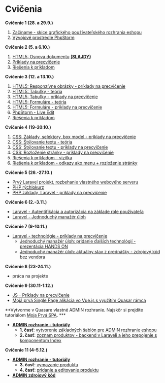 # Cvičenia

**Cvičenie 1 (28. a 29.9.)**

1. [Začíname - skice grafického používateľského rozhrania eshopu](1-c/skice-grafickeho-pouzivatelskeho-rozhrania-eshopu)
2. [Vývojové prostredie PhpStorm](1-c/vyvojove-prostredie-phpstorm)

**Cvičenie 2 (5. a 6.10.)**
1. [HTML5: Osnova dokumentu](2-c) **[(SLAJDY)](2-c/zdroje/c2-osnova-dokumentu.pdf)**
2. [Príklady na precvičenie](2-c/#c2-priklady)
3. [Riešenia k príkladom](zdroje/cvicenie2-priklady-riesenia.zip)

**Cvičenie 3 (12. a 13.10.)**
1. [HTML5: Responzívne obrázky - príklady na precvičenie](3-c/obrazky)
2. [HTML5: Tabuľky - teória](3-c/tabulky)
3. [HTML5: Tabuľky - príklady na precvičenie](3-c/tabulky#c3-tabulky-priklady)
4. [HTML5: Formuláre - teória](3-c/formulare)
5. [HTML5: Formuláre - príklady na precvičenie](3-c/formulare#c3-formulare-priklady)
6. [PhpStorm - Live Edit](3-c/phpstorm-liveedit)
7. [Riešenia k príkladom](zdroje/cvicenie3-priklady-riesenia.zip)

**Cvičenie 4 (19-20.10.)**
1. [CSS: Základy, selektory, box model - príklady na precvičenie](4-c/zaklady-selektory)
2. [CSS: Štýlovanie textu - teória](4-c/stylovanie-textu)
3. [CSS: Štýlovanie textu - príklady na precvičenie](4-c/stylovanie-textu#c4-stylovanie-textu-priklady)
4. [CSS: Rozloženie stránky - príklady na precvičenie](4-c/rozlozenie-stranky#c4-rozlozenie-stranky-priklady)
5. [Riešenia k príkladom - vizitka](zdroje/cvicenie4a-priklady-riesenia.zip)
6. [Riešenia k príkladom - odkazy ako menu + rozloženie stránky](zdroje/cvicenie4b-priklady-riesenia.zip)

**Cvičenie 5 (26.-27.10.)**
* [Prvý Laravel projekt, rozbehanie vlastného webového serveru](5-c/wamp)
* [PHP rýchlokurz](/prednasky/PHP-rychlokurz)
* [PHP základy, Laravel - príklady na precvičenie](5-c/laravel-uvod)

**Cvičenie 6 (2.-3.11.)**
* [Laravel - Autentifikácia a autorizácia na základe role používateľa](/cvicenia/6-c/autentifikacia-rola)
* [Laravel - Jednoduchý manažér úloh](/cvicenia/6-c/manazer-uloh)

**Cvičenie 7 (9-10.11.)**
* [Laravel - technológie - príklady na precvičenie](/cvicenia/7-c/)
	* [Jednoduchý manažér úloh: pridanie ďalších technológií - prezentácia HANDS ON](7-c/zdroje/7c-taskmanager-technologie.pptx)
    * [Jednoduchý manažér úloh: aktuálny stav z prednášky - zdrojový kód bez vendora](/prednasky/zdroje/taskmanager2020.zip)

**Cvičenie 8 (23-24.11.)**
* práca na projekte

**Cvičenie 9 (30.11-1.12.)**
* [JS - Príklady na precvičenie](/cvicenia/9-c/JS/)
* [Mojá prvá Single Page alikácia vo Vue.js s využitím Quasar rámca](/cvicenia/9-c/PrvaSPA/)

**Vytvorme v Quasare vlastné ADMIN rozhranie. Najskôr si prejdite tutoriálom [Moja Prvá SPA](/cvicenia/9-c/PrvaSPA/). ***

* **[ADMIN rozhranie - tutoriály](10-c)**
    * **1. časť**: [vytvorenie základných šablón pre ADMIN rozhranie eshopu](10-c/part1)
    * **2. časť**: [zoznam produktov - backend v Laraveli a jeho prepojenie s komponentom Index](10-c/part2)


**Cvičenie 11 (4-5.12.)**
* **[ADMIN rozhranie - tutoriály](11-c)**
    * **3. časť**: [vymazanie produktu](11-c/part3)
    * **4. časť**: [pridanie a editovanie produktu](11-c/part4) 
* **[ADMIN zdrojový kód](zdroje/admin.zip)**